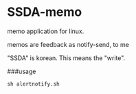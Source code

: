 # SSDA-memo

memo application for linux.

memos are feedback as notify-send, to me

"SSDA" is korean. This means the "write".


###usage

`sh alertnotify.sh`
